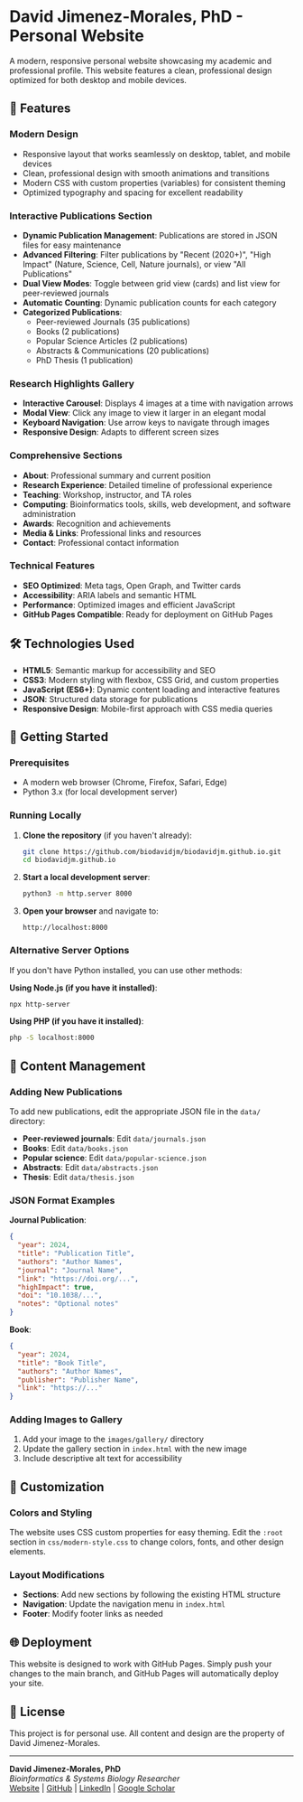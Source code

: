 # David Jimenez-Morales, PhD - Personal Website

A modern, responsive personal website showcasing my academic and professional profile. This website features a clean, professional design optimized for both desktop and mobile devices.

## 🌟 Features

### **Modern Design**
- Responsive layout that works seamlessly on desktop, tablet, and mobile devices
- Clean, professional design with smooth animations and transitions
- Modern CSS with custom properties (variables) for consistent theming
- Optimized typography and spacing for excellent readability

### **Interactive Publications Section**
- **Dynamic Publication Management**: Publications are stored in JSON files for easy maintenance
- **Advanced Filtering**: Filter publications by "Recent (2020+)", "High Impact" (Nature, Science, Cell, Nature journals), or view "All Publications"
- **Dual View Modes**: Toggle between grid view (cards) and list view for peer-reviewed journals
- **Automatic Counting**: Dynamic publication counts for each category
- **Categorized Publications**:
  - Peer-reviewed Journals (35 publications)
  - Books (2 publications)
  - Popular Science Articles (2 publications)
  - Abstracts & Communications (20 publications)
  - PhD Thesis (1 publication)

### **Research Highlights Gallery**
- **Interactive Carousel**: Displays 4 images at a time with navigation arrows
- **Modal View**: Click any image to view it larger in an elegant modal
- **Keyboard Navigation**: Use arrow keys to navigate through images
- **Responsive Design**: Adapts to different screen sizes

### **Comprehensive Sections**
- **About**: Professional summary and current position
- **Research Experience**: Detailed timeline of professional experience
- **Teaching**: Workshop, instructor, and TA roles
- **Computing**: Bioinformatics tools, skills, web development, and software administration
- **Awards**: Recognition and achievements
- **Media & Links**: Professional links and resources
- **Contact**: Professional contact information

### **Technical Features**
- **SEO Optimized**: Meta tags, Open Graph, and Twitter cards
- **Accessibility**: ARIA labels and semantic HTML
- **Performance**: Optimized images and efficient JavaScript
- **GitHub Pages Compatible**: Ready for deployment on GitHub Pages

## 🛠️ Technologies Used

- **HTML5**: Semantic markup for accessibility and SEO
- **CSS3**: Modern styling with flexbox, CSS Grid, and custom properties
- **JavaScript (ES6+)**: Dynamic content loading and interactive features
- **JSON**: Structured data storage for publications
- **Responsive Design**: Mobile-first approach with CSS media queries

## 🚀 Getting Started

### Prerequisites
- A modern web browser (Chrome, Firefox, Safari, Edge)
- Python 3.x (for local development server)

### Running Locally

1. **Clone the repository** (if you haven't already):
   ```bash
   git clone https://github.com/biodavidjm/biodavidjm.github.io.git
   cd biodavidjm.github.io
   ```

2. **Start a local development server**:
   ```bash
   python3 -m http.server 8000
   ```

3. **Open your browser** and navigate to:
   ```
   http://localhost:8000
   ```

### Alternative Server Options

If you don't have Python installed, you can use other methods:

**Using Node.js (if you have it installed)**:
```bash
npx http-server
```

**Using PHP (if you have it installed)**:
```bash
php -S localhost:8000
```

## 📝 Content Management

### Adding New Publications

To add new publications, edit the appropriate JSON file in the `data/` directory:

- **Peer-reviewed journals**: Edit `data/journals.json`
- **Books**: Edit `data/books.json`
- **Popular science**: Edit `data/popular-science.json`
- **Abstracts**: Edit `data/abstracts.json`
- **Thesis**: Edit `data/thesis.json`

### JSON Format Examples

**Journal Publication**:
```json
{
  "year": 2024,
  "title": "Publication Title",
  "authors": "Author Names",
  "journal": "Journal Name",
  "link": "https://doi.org/...",
  "highImpact": true,
  "doi": "10.1038/...",
  "notes": "Optional notes"
}
```

**Book**:
```json
{
  "year": 2024,
  "title": "Book Title",
  "authors": "Author Names",
  "publisher": "Publisher Name",
  "link": "https://..."
}
```

### Adding Images to Gallery

1. Add your image to the `images/gallery/` directory
2. Update the gallery section in `index.html` with the new image
3. Include descriptive alt text for accessibility

## 🎨 Customization

### Colors and Styling
The website uses CSS custom properties for easy theming. Edit the `:root` section in `css/modern-style.css` to change colors, fonts, and other design elements.

### Layout Modifications
- **Sections**: Add new sections by following the existing HTML structure
- **Navigation**: Update the navigation menu in `index.html`
- **Footer**: Modify footer links as needed

## 🌐 Deployment

This website is designed to work with GitHub Pages. Simply push your changes to the main branch, and GitHub Pages will automatically deploy your site.


## 📄 License

This project is for personal use. All content and design are the property of David Jimenez-Morales.

---

**David Jimenez-Morales, PhD**  
*Bioinformatics & Systems Biology Researcher*  
[Website](https://biodavidjm.github.io) | [GitHub](https://github.com/biodavidjm) | [LinkedIn](https://linkedin.com/in/davidjm) | [Google Scholar](https://scholar.google.com/citations?user=...)

